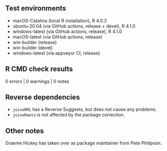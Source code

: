 ## Test environments

* macOS-Catalina (local R installation), R 4.0.2
* ubuntu-20.04 (via GitHub actions, release + devel), R 4.1.0
* windows-latest (via GitHub actions, release), R 4.1.0
* macOS-latest (via GitHub actions, release)
* win-builder (release)
* win-builder (devel)
* windows-latest (via appveyor CI, release)

## R CMD check results

0 errors | 0 warnings | 0 notes

## Reverse dependencies

* `joineRML` has a Reverse Suggests, but does not cause any problems.
* `joineRmeta` is not affected by the package correction.

## Other notes

Graeme Hickey has taken over as package maintainer from Pete Philipson.